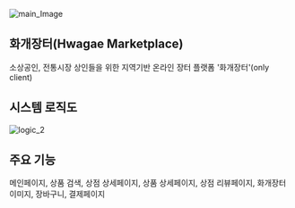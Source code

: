 ![main_Image](https://user-images.githubusercontent.com/41279460/92005655-b1086100-ed7e-11ea-9639-57bac99ce38c.png)

## 화개장터(Hwagae Marketplace)

소상공인, 전통시장 상인들을 위한 지역기반 온라인 장터 플랫폼 '화개장터'(only client)

## 시스템 로직도

![logic_2](https://user-images.githubusercontent.com/41279460/92005731-c8dfe500-ed7e-11ea-97dc-9f8adc0b0f2b.png)


## 주요 기능

메인페이지, 상품 검색, 상점 상세페이지, 상품 상세페이지, 상점 리뷰페이지, 화개장터 이미지, 장바구니, 결제페이지
